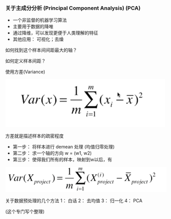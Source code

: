 ### 关于主成分分析 (Principal Component Analysis) (PCA)

- 一个非监督的机器学习算法
- 主要用于数据的降唯
- 通过降维，可以发现更便于人类理解的特征
- 其他应用： 可视化；去燥





如何找到这个样本间间距最大的轴？

如何定义样本间距？

使用方差(Variance)

![img_1.png](img_1.png)

方差就是描述样本的疏密程度

- 第一步： 将样本进行 demean 处理 (均值归零处理)
- 第二步： 求一个轴的方向 w  = (w1, w2)
- 第三步： 使得我们所有的样本，映射到w以后，有

![img_2.png](img_2.png)


关于数据预处理的几个方法
1： 白话
2： 去均值
3： 归一化
4： PCA

(这个专门写个整理)


